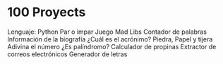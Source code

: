 # 100 Proyects

Lenguaje: Python
Par o impar
Juego Mad Libs
Contador de palabras
Información de la biografía
¿Cuál es el acrónimo?
Piedra, Papel y tijera
Adivina el número
¿Es palíndromo?
Calculador de propinas
Extractor de correos electrónicos
Generador de letras
